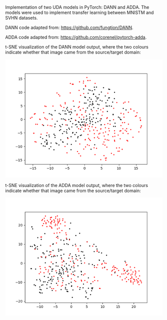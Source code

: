 Implementation of two UDA models in PyTorch: DANN and ADDA. The models were used to implement transfer learning between MNISTM and SVHN datasets. 

DANN code adapted from: https://github.com/fungtion/DANN.

ADDA code adapted from: https://github.com/corenel/pytorch-adda.

t-SNE visualization of the DANN model output, where the two colours indicate whether that image came from the source/target domain:

<img src="DANN/dann_result.png"/>

t-SNE visualization of the ADDA model output, where the two colours indicate whether that image came from the source/target domain:

<img src="ADDA/adda_result.png"/>